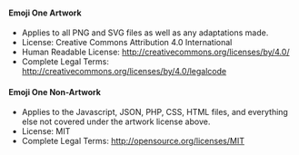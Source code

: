 #### Emoji One Artwork

*   Applies to all PNG and SVG files as well as any adaptations made.
*   License: Creative Commons Attribution 4.0 International
*   Human Readable License: http://creativecommons.org/licenses/by/4.0/
*   Complete Legal Terms: http://creativecommons.org/licenses/by/4.0/legalcode

#### Emoji One Non-Artwork

*   Applies to the Javascript, JSON, PHP, CSS, HTML files, and everything else
    not covered under the artwork license above.
*   License: MIT
*   Complete Legal Terms: http://opensource.org/licenses/MIT
